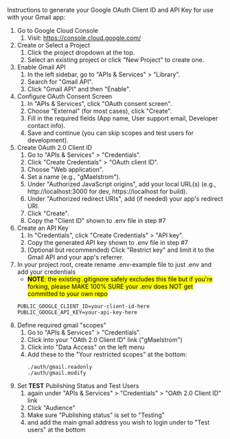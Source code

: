 Instructions to generate your Google OAuth Client ID and API Key for use with your Gmail app:

1. Go to Google Cloud Console
   1. Visit: https://console.cloud.google.com/
2. Create or Select a Project
   1. Click the project dropdown at the top.
   1. Select an existing project or click "New Project" to create one.
3. Enable Gmail API
   1. In the left sidebar, go to "APIs & Services" > "Library".
   1. Search for "Gmail API".
   1. Click "Gmail API" and then "Enable".
4. Configure OAuth Consent Screen
   1. In "APIs & Services", click "OAuth consent screen".
   1. Choose "External" (for most cases), click "Create".
   1. Fill in the required fields (App name, User support email, Developer contact info).
   1. Save and continue (you can skip scopes and test users for development).
5. Create OAuth 2.0 Client ID
   1. Go to "APIs & Services" > "Credentials".
   1. Click "Create Credentials" > "OAuth client ID".
   1. Choose "Web application".
   1. Set a name (e.g., "gMaelstrom").
   1. Under "Authorized JavaScript origins", add your local URL(s) (e.g., http://localhost:3000 for dev, https://localhost for build).
   1. Under "Authorized redirect URIs", add (if needed) your app's redirect URI.
   1. Click "Create".
   1. Copy the "Client ID" shown to .env file in step #7
6. Create an API Key
   1. In "Credentials", click "Create Credentials" > "API key".
   1. Copy the generated API key shown to .env file in step #7
   1. (Optional but recommended) Click "Restrict key" and limit it to the Gmail API and your app's referrer.
7. In your project root, create rename .env-example file to just .env and add your credentials
   - <mark>**NOTE**: the existing .gitignore safely excludes this file but if you're forking, please MAKE 100% SURE your .env does NOT get committed to your own repo</mark>
   ```
   PUBLIC_GOOGLE_CLIENT_ID=your-client-id-here
   PUBLIC_GOOGLE_API_KEY=your-api-key-here
   ```
8. Define required gmail "scopes"
   1. Go to "APIs & Services" > "Credentials".
   1. Click into your "OAth 2.0 Client ID" link ("gMaelstrom")
   1. Click into "Data Access" on the left menu
   1. Add these to the "Your restricted scopes" at the bottom:
      ```
      ./auth/gmail.readonly
      ./auth/gmail.modify
      ```
9. Set **TEST** Publishing Status and Test Users
   1. again under "APIs & Services" > "Credentials" > "OAth 2.0 Client ID" link
   1. Click "Audience"
   1. Make sure "Publishing status" is set to "Testing"
   1. and add the main gmail address you wish to login under to "Test users" at the bottom